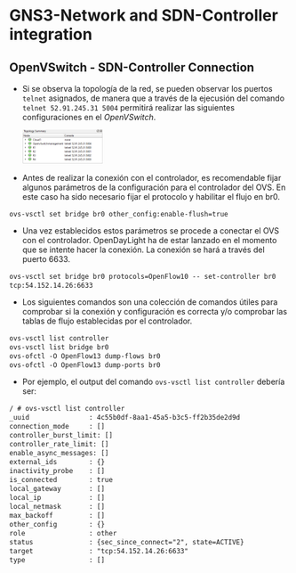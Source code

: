 # GNS3-Network and SDN-Controller integration

## OpenVSwitch - SDN-Controller Connection

- Si se observa la topología de la red, se pueden observar los puertos `telnet` asignados, de manera que a través de la ejecusión del comando `telnet 52.91.245.31 5004` permitirá realizar las siguientes configuraciones en el *OpenVSwitch*.

    <img src="./img/1.png"  width="30%" height="15%">

- Antes de realizar la conexión con el controlador, es recomendable fijar algunos parámetros de la configuración para el controlador del OVS. En este caso ha sido necesario fijar el protocolo y habilitar el flujo en br0.

```console
ovs-vsctl set bridge br0 other_config:enable-flush=true
```

- Una vez establecidos estos parámetros se procede a conectar el OVS con el controlador. OpenDayLight ha de estar lanzado en el momento que se intente hacer la conexión. La conexión se hará a través del puerto 6633.

```console
ovs-vsctl set bridge br0 protocols=OpenFlow10 -- set-controller br0 tcp:54.152.14.26:6633
```

- Los siguientes comandos son una colección de comandos útiles para comprobar si la conexión y configuración es correcta y/o comprobar las tablas de flujo establecidas por el controlador.

```console
ovs-vsctl list controller
ovs-vsctl list bridge br0
ovs-ofctl -O OpenFlow13 dump-flows br0
ovs-ofctl -O OpenFlow13 dump-ports br0
```

- Por ejemplo, el output del comando `ovs-vsctl list controller` debería ser:

```console
/ # ovs-vsctl list controller
_uuid               : 4c55b0df-8aa1-45a5-b3c5-ff2b35de2d9d
connection_mode     : []
controller_burst_limit: []
controller_rate_limit: []
enable_async_messages: []
external_ids        : {}
inactivity_probe    : []
is_connected        : true
local_gateway       : []
local_ip            : []
local_netmask       : []
max_backoff         : []
other_config        : {}
role                : other
status              : {sec_since_connect="2", state=ACTIVE}
target              : "tcp:54.152.14.26:6633"
type                : []
```
